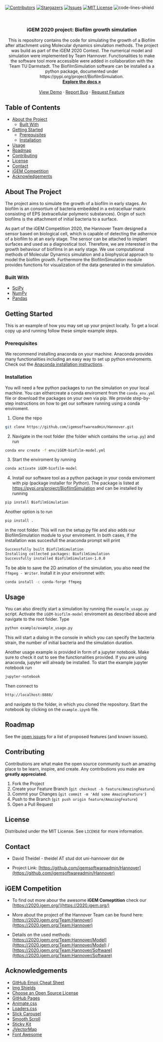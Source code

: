 <!--
*** Thanks for checking out this README Template. If you have a suggestion that would
*** make this better, please fork the repo and create a pull request or simply open
*** an issue with the tag "enhancement".
*** Thanks again! Now go create something AMAZING! :D
-->





<!-- PROJECT SHIELDS -->
<!--
*** I'm using markdown "reference style" links for readability.
*** Reference links are enclosed in brackets [ ] instead of parentheses ( ).
*** See the bottom of this document for the declaration of the reference variables
*** for contributors-url, forks-url, etc. This is an optional, concise syntax you may use.
*** https://www.markdownguide.org/basic-syntax/#reference-style-links
-->
[![Contributors][contributors-shield]][contributors-url]
[![Stargazers][stars-shield]][stars-url]
[![Issues][issues-shield]][issues-url]
[![MIT License][license-shield]][license-url]
![code-lines-shield]



<!-- PROJECT LOGO -->
<br />
<p align="center">
  <a href="https://github.com/StudDavid/biofilm_growth_modeling">
  </a>

  <h3 align="center">iGEM 2020 project: Biofilm growth simulation</h3>

  <p align="center">
    This is repository contains the code for simulating the growth of a Biofilm after attachment using Molecular dynamics simulation methods. The project was build as part of the iGEM 2020 Contest. The numerical model and simulation were implemented by Team Hannover. Functionalities to make the software tool more accessible were added in collaboration with the Team TU Darmstadt. The BiofilmSimulation software can be installed a a python package, documented under https://pypi.org/project/BiofilmSimulation.
    <br />
    <a href="https://github.com/igemsoftwareadmin/Hannover"><strong>Explore the docs »</strong></a>
    <br />
    <br />
    <a href="https://github.com/igemsoftwareadmin/Hannover">View Demo</a>
    ·
    <a href="https://github.com/StudDavid/biofilm_growth_modeling/issues">Report Bug</a>
    ·
    <a href=https://github.com/StudDavid/biofilm_growth_modeling/issues">Request Feature</a>
  </p>
</p>



<!-- TABLE OF CONTENTS -->
## Table of Contents

* [About the Project](#about-the-project)
  * [Built With](#built-with)
* [Getting Started](#getting-started)
  * [Prerequisites](#prerequisites)
  * [Installation](#installation)
* [Usage](#usage)
* [Roadmap](#roadmap)
* [Contributing](#contributing)
* [License](#license)
* [Contact](#contact)
* [iGEM Competition](#igem-competition)
* [Acknowledgements](#acknowledgements)



<!-- ABOUT THE PROJECT -->
## About The Project

The project aims to simulate the growth of a biofilm in early stages. An biofilm is an consortium of bacteria embedded in a extracelluar matrix consisting of EPS  (extracellular polymeric substances). Origin of such biofilms is the attachment of initial bacteria to a surface.

As part of the iGEM Competition 2020, the Hannover Team designed a sensor based on biological cell, which is capable of detecting the adhernce of a biofilm to at an early stage. The sensor can be attached to implant surfaces and used as a diagnostical tool.
Therefore, we are interested in the growth behaviour of biofilms in an early stage.
We use computational methods of Molecular Dynamics simulation and a biophysical approach to model the biofilm growth. Furthermore the BiofilmSimulation module provides functions for visualization of the data generated in the simulation.

### Built With

* [SciPy](https://www.scipy.org/)
* [NumPy](https://numpy.org/)
* [Pandas](https://pandas.pydata.org/)


<!-- GETTING STARTED -->
## Getting Started

This is an example of how you may set up your project locally.
To get a local copy up and running follow these simple example steps.

### Prerequisites 
We recommend installing anaconda on your machine. Anaconda provides many functionalities including an easy way to set up python enviroments. 
Check out the [Anaconda installation instructions](https://docs.conda.io/projects/conda/en/latest/user-guide/install/index.html).

### Installation

You will need a few python packages to run the simulation on your local machine. You can eithercreate a conda enviroment from the 
`conda_env.yml` file or download the packages on your own via pip.
We provide step-by-step instructions on how to get our software running using a conda enviroment.

1. Clone the repo
```sh
git clone https://github.com/igemsoftwareadmin/Hannover.git
```
2. Navigate in the root folder (the folder which contains the `setup.py`) and run

```sh
conda env create -f env/iGEM-biofilm-model.yml
```

3. Start the enviroment by running 
```sh
conda activate iGEM-biofilm-model
```

4. Install our software tool as a python package in your conda enviroment with pip (package installer for Python). The package is listed at https://pypi.org/project/BiofilmSimulation and can be installed by running 

```sh
pip install BiofilmSimulation
```

Another option is to run
```sh
pip install .
```
in the root folder. This will run the setup.py file and also adds our BiofilmSimulation module to your enviroment.
In both cases, if the installation was succesfull the anaconda prompt will print 
```sh
Successfully built BiofilmSimulation
Installing collected packages: BiofilmSimulation
Successfully installed BiofilmSimulation-1.0.0
```
To be able to save the 2D animation of the simulation, you also need the `ffmpeg - Writer`. Install it in your enviromnet with:
```sh
conda install -c conda-forge ffmpeg
```

<!-- USAGE EXAMPLES -->
## Usage
You can also directly start a simulation by running the `example_usage.py` script. 
Activate the `iGEM-biofilm-model` enviroment as described above and navigate to the root folder. 
Type 
```sh
python example/example_usage.py
```
This will start a dialog in the console in which you can specify the bacteria strain, the number of initial bacteria and the simulation duration.

Another usage example is provided in form of a jupyter notebook. Make sure to check it out to see the functionalities provided. 
If you are using anaconda, jupyter will already be installed. To start the example jupyter notebook run

```sh
jupyter-notebook
```
Then connect to 
```sh
http://localhost:8888/
```
and navigate to the folder, in which you cloned the repository. Start the notebook by clicking on the `example.ipynb` file.



<!-- ROADMAP -->
## Roadmap

See the [open issues](https://github.com/StudDavid/biofilm_growth_modeling/issues) for a list of proposed features (and known issues).


<!-- CONTRIBUTING -->
## Contributing

Contributions are what make the open source community such an amazing place to be learn, inspire, and create. Any contributions you make are **greatly appreciated**.

1. Fork the Project
2. Create your Feature Branch (`git checkout -b feature/AmazingFeature`)
3. Commit your Changes (`git commit -m 'Add some AmazingFeature'`)
4. Push to the Branch (`git push origin feature/AmazingFeature`)
5. Open a Pull Request



<!-- LICENSE -->
## License

Distributed under the MIT License. See `LICENSE` for more information.



<!-- CONTACT -->
## Contact

* David Theidel - theidel AT stud dot uni-hannover dot de

* Project Link: [https://github.com/igemsoftwareadmin/Hannover](https://github.com/igemsoftwareadmin/Hannover)

## iGEM Competition
* To find out more abour the awesome **iGEM Comeptition** check our [https://2020.igem.org/](https://2020.igem.org/)

* More about the project of the Hannover Team can be found here: [https://2020.igem.org/Team:Hannover](https://2020.igem.org/Team:Hannover)

* Details on the used methods: [https://2020.igem.org/Team:Hannover/Model](https://2020.igem.org/Team:Hannover/Model) / [https://2020.igem.org/Team:Hannover/Software](https://2020.igem.org/Team:Hannover/Software)

<!-- ACKNOWLEDGEMENTS -->
## Acknowledgements
* [GitHub Emoji Cheat Sheet](https://www.webpagefx.com/tools/emoji-cheat-sheet)
* [Img Shields](https://shields.io)
* [Choose an Open Source License](https://choosealicense.com)
* [GitHub Pages](https://pages.github.com)
* [Animate.css](https://daneden.github.io/animate.css)
* [Loaders.css](https://connoratherton.com/loaders)
* [Slick Carousel](https://kenwheeler.github.io/slick)
* [Smooth Scroll](https://github.com/cferdinandi/smooth-scroll)
* [Sticky Kit](http://leafo.net/sticky-kit)
* [JVectorMap](http://jvectormap.com)
* [Font Awesome](https://fontawesome.com)





<!-- MARKDOWN LINKS & IMAGES -->
<!-- https://www.markdownguide.org/basic-syntax/#reference-style-links -->
[contributors-shield]: https://img.shields.io/github/contributors/othneildrew/Best-README-Template.svg?style=flat-square
[contributors-url]: https://github.com/StudDavid/biofilm_growth_modeling/contributors
[stars-shield]: https://img.shields.io/github/stars/StudDavid/biofilm_growth_modeling?style=social
[stars-url]: https://github.com/StudDavid/biofilm_growth_modeling/stargazers
[forks-shield]: https://img.shields.io/github/forks/othneildrew/Best-README-Template.svg?style=flat-square
[issues-shield]: https://img.shields.io/github/issues/othneildrew/Best-README-Template.svg?style=flat-square
[issues-url]: https://github.com/StudDavid/biofilm_growth_modeling/issues
[license-shield]: https://img.shields.io/github/license/othneildrew/Best-README-Template.svg?style=flat-square
[license-url]: https://github.com/StudDavid/biofilm_growth_modeling/blob/master/LICENSE
[code-lines-shield]: https://img.shields.io/tokei/lines/github/StudDavid/biofilm_growth_modeling

